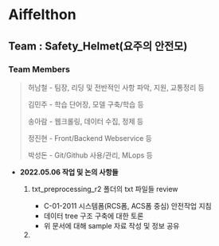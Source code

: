 # Aiffelthon
## Team : Safety_Helmet(요주의 안전모)
### Team Members
> 허남철 - 팀장, 리딩 및 전반적인 사항 파악, 지원, 교통정리 등
>
> 김민주 - 학습 단어장, 모델 구축/학습 등
>
> 송아람 - 웹크롤링, 데이터 수집, 정제 등
>
> 정진현 - Front/Backend Webservice 등
>
> 박성돈 - Git/Github 사용/관리, MLops 등

- __2022.05.06 작업 및 논의 사항들__
    1. txt_preprocessing_r2 폴더의 txt 파일들 review
        - C-01-2011 시스템폼(RCS폼, ACS폼 중심) 안전작업 지침
        - 데이터 tree 구조 구축에 대한 토론
        - 위 문서에 대해 sample 자료 작성 및 정보 공유

    2. 
